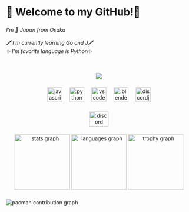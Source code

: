 <h1 align="left">👾 Welcome to my GitHub!👾</h1>

###

<h6 align="left">I'm 🗾 Japan from Osaka<br><br>🖊️ I'm currently learning Go and J🖊️ <br>✨️ I'm favorite language is Python✨️<br>

###

<br clear="both">

<div align="center">
  <img src="https://profile-counter.glitch.me/zakocord/count.svg?"  />
</div>

###

<div align="center">
  <img src="https://cdn.jsdelivr.net/gh/devicons/devicon/icons/javascript/javascript-original.svg" height="40" alt="javascript logo"  />
  <img width="12" />
  <img src="https://cdn.jsdelivr.net/gh/devicons/devicon/icons/python/python-original.svg" height="40" alt="python logo"  />
  <img width="12" />
  <img src="https://cdn.jsdelivr.net/gh/devicons/devicon/icons/vscode/vscode-original.svg" height="40" alt="vscode logo"  />
  <img width="12" />
  <img src="https://cdn.jsdelivr.net/gh/devicons/devicon/icons/blender/blender-original.svg" height="40" alt="blender logo"  />
  <img width="12" />
  <img src="https://cdn.jsdelivr.net/gh/devicons/devicon/icons/discordjs/discordjs-original.svg" height="40" alt="discordjs logo"  />
</div>

###

<div align="center">
  <a href="https://discord.com/users/1338293216826622005" target="_blank">
    <img src="https://raw.githubusercontent.com/maurodesouza/profile-readme-generator/master/src/assets/icons/social/discord/default.svg" width="52" height="40" alt="discord logo"  />
  </a>
</div>

###

<div align="center">
  <img src="https://github-readme-stats.vercel.app/api?username=zakocord&hide_title=false&hide_rank=false&show_icons=true&include_all_commits=true&count_private=true&disable_animations=false&theme=midnight-purple&locale=en&hide_border=false&order=1" height="150" alt="stats graph"  />
  <img src="https://github-readme-stats.vercel.app/api/top-langs?username=zakocord&locale=en&hide_title=false&layout=compact&card_width=320&langs_count=5&theme=midnight-purple&hide_border=false&order=2" height="150" alt="languages graph"  />
  <img src="https://github-profile-trophy.vercel.app?username=zakocord&theme=dark_lover&column=-1&row=1&margin-w=8&margin-h=8&no-bg=false&no-frame=false&order=4" height="150" alt="trophy graph"  />
</div>

###

<picture>
  <source media="(prefers-color-scheme: dark)" srcset="https://raw.githubusercontent.com/zakocord/zakocord/output/pacman-contribution-graph-dark.svg">
  <source media="(prefers-color-scheme: light)" srcset="https://raw.githubusercontent.com/zakocord/zakocord/output/pacman-contribution-graph.svg">
  <img alt="pacman contribution graph" src="https://raw.githubusercontent.com/zakocord/zakocord/output/pacman-contribution-graph.svg">
</picture>

###
